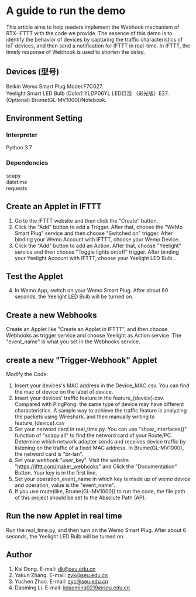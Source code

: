 # A  guide to run the demo
This article aims to help readers implement the Webhook mechanism of RTX-IFTTT with the code we provide. The essence of this demo is to identify the behavior of devices by capturing the traffic characteristics of IoT devices, and then send a notification for IFTTT in real-time. In IFTTT, the timely response of Webhook is used to shorten the delay.
##  Devices (型号)
Belkin Wemo Smart Plug Model:F7C027.  
Yeelight Smart LED Bulb (Color) YLDP06YL LED灯泡 （彩光版）E27.  
(Optional) Brume(GL-MV1000)/Notebook.  
## Environment Setting
### Interpreter
Python 3.7
### Dependencies
scapy  
datetime  
requests  
## Create an Applet in IFTTT
1. Go to the IFTTT website and then click the "Create" button.
2. Click the "Add" button to add a Trigger. After that, choose the "WeMo Smart Plug" service and then choose "Switched on" trigger.  After binding your Wemo Account with IFTTT, choose your Wemo Device.
3. Click the "Add" button to add an Action. After that, choose "Yeelight" service and then choose "Toggle lights on/off" trigger. After binding your Yeelight Account with IFTTT, choose your Yeelight LED Bulb .
## Test the Applet
4. In Wemo App, switch on your Wemo  Smart Plug. After about 60 seconds, the Yeelight LED Bulb will be turned on.

## Create a new Webhooks
 Create an  Applet like "Create an Applet in IFTTT", and then choose Webhooks as trigger service and choose Yeelight as Action service. The "event_name" is what you set in the Webhooks service.
## create a new "Trigger-Webhook" Applet
 Modify the Code:
  1. Insert your devices's MAC address in the Device_MAC.csv. You can find the mac of device on the label of device.
  2. Insert your devices' traffic feature in the feature_{device}.csv. Compared with PingPong, the same type of device may have different characteristics. A sample way to achieve the traffic feature is analyzing the packets using Wireshark, and then manually writing to feature_{device}.csv
  3. Set your netword card in real_time.py. You can use "show_interfaces()" function of "scapy.all" to find the netword card of your Route/PC. Determine which network adapter sends and receives device traffic by listening on the traffic of a fixed MAC address. In Brume(GL-MV1000), the netword card is "br-lan".
  4. Set your webhook "user_key". Visit the website "https://ifttt.com/maker_webhooks" and Click the "Documentation" Button. Your key is in the first line.
  5. Set your operation_event_name in which key is made up of wemo device and operation, value is the "event_name".
  6. If you use route(like, Brume(GL-MV1000)) to run the code, the file path of this project should be set to the Absolute Path (AP).
## Run the new Applet in real time
 Run the real_time.py, and then turn on the Wemo Smart Plug. After about 6 seconds, the Yeelight LED Bulb will be turned on.
## Author
 1. Kai Dong. E-mail: dk@seu.edu.cn
 2. Yakun Zhang. E-mail: zyk@seu.edu.cn
 3. Yuchen Zhao. E-mail: zyc@seu.edu.cn
 4. Daoming Li. E-mail: lidaoming0219@seu.edu.cn
